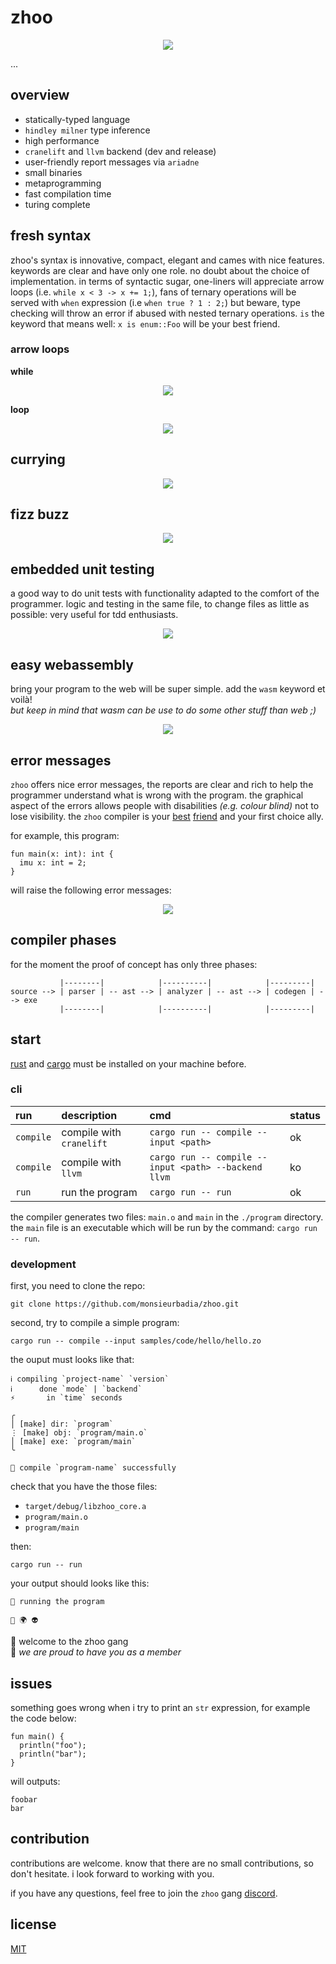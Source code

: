 # zhoo

<p align="center">
  <img src="./src/misc/logo/zhoo-logo-black.png" />
</p>

...

## overview

- statically-typed language
- `hindley milner` type inference
- high performance
- `cranelift` and `llvm` backend (dev and release)
- user-friendly report messages via `ariadne`
- small binaries
- metaprogramming
- fast compilation time
- turing complete

## fresh syntax

zhoo's syntax is innovative, compact, elegant and cames with nice features. keywords are clear and have only one role. no doubt about the choice of implementation. in terms of syntactic sugar, one-liners will appreciate arrow loops (i.e. `while x < 3 -> x += 1;`), fans of ternary operations will be served with `when` expression (i.e `when true ? 1 : 2;`) but beware, type checking will throw an error if abused with nested ternary operations. `is` the keyword that means well: `x is enum::Foo` will be your best friend.

### arrow loops

**while**

<p align="center">
  <img src="./src/misc/overview/zhoo-arrow-while.png" />
</p>

**loop**

<p align="center">
  <img src="./src/misc/overview/zhoo-loop.png" />
</p>

## currying

<p align="center">
  <img src="./src/misc/overview/zhoo-currying.png" />
</p>

## fizz buzz

<p align="center">
  <img src="./src/misc/overview/zhoo-fizz-buzz.png" />
</p>

## embedded unit testing

a good way to do unit tests with functionality adapted to the comfort of the programmer. logic and testing in the same file, to change files as little as possible: very useful for tdd enthusiasts.

<p align="center">
  <img src="./src/misc/overview/zhoo-unit-testing.png" />
</p>

## easy webassembly

bring your program to the web will be super simple. add the `wasm` keyword et voilà!    
*but keep in mind that wasm can be use to do some other stuff than web ;)*

<p align="center">
  <img src="./src/misc/overview/zhoo-wasm.png" />
</p>

## error messages

`zhoo` offers nice error messages, the reports are clear and rich to help the programmer understand what is wrong with the program. the graphical aspect of the errors allows people with disabilities *(e.g. colour blind)* not to lose visibility. the `zhoo` compiler is your [best](http://frankraiser.de/wordpress/the-compiler-is-your-friend) [friend](https://www.youtube.com/watch?v=Tz6OUIjtM6E) and your first choice ally.

for example, this program:

    fun main(x: int): int {
      imu x: int = 2;
    }

will raise the following error messages:

<p align="center">
  <img src="./src/misc/overview/zhoo-report-errors.png" />
</p>

## compiler phases

for the moment the proof of concept has only three phases:

               |--------|            |----------|            |---------|
    source --> | parser | -- ast --> | analyzer | -- ast --> | codegen | --> exe
               |--------|            |----------|            |---------|

## start

[rust](https://www.rust-lang.org/tools/install) and [cargo](https://doc.rust-lang.org/cargo/getting-started/installation.html) must be installed on your machine before.

### cli

| run       | description              | cmd                                                  | status |
|:----------|:-------------------------|:-----------------------------------------------------|:-------|
| `compile` | compile with `cranelift` | `cargo run -- compile --input <path>`                | ok     |
| `compile` | compile with `llvm`      | `cargo run -- compile --input <path> --backend llvm` | ko     |
| `run`     | run the program          | `cargo run -- run`                                   | ok     |

the compiler generates two files: `main.o` and `main` in the `./program` directory. the `main` file is an executable which will be run by the command: `cargo run -- run`.

### development

first, you need to clone the repo:

    git clone https://github.com/monsieurbadia/zhoo.git

second, try to compile a simple program:

    cargo run -- compile --input samples/code/hello/hello.zo

the ouput must looks like that:

    ℹ compiling `project-name` `version`
    ℹ      done `mode` | `backend`
    ⚡       in `time` seconds

    ╭
    │ [make] dir: `program`
    ⋮ [make] obj: `program/main.o`
    │ [make] exe: `program/main`
    ╰

    🤖 compile `program-name` successfully

check that you have the those files:
  - `target/debug/libzhoo_core.a`
  - `program/main.o`
  - `program/main`

then:

    cargo run -- run

your output should looks like this:   

    🤖 running the program

    👋 🌍 👽

👋 welcome to the zhoo gang   
🥳 *we are proud to have you as a member*   

## issues

something goes wrong when i try to print an `str` expression, for example the code below:

    fun main() {
      println("foo");
      println("bar");
    }

will outputs:

    foobar
    bar

## contribution

contributions are welcome. know that there are no small contributions, so don't hesitate. i look forward to working with you.

if you have any questions, feel free to join the `zhoo` gang [discord](https://discord.gg/5dBTWgvb).

## license

[MIT](./LICENSE)
